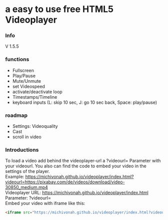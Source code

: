 # a easy to use free HTML5 Videoplayer

### Info
V 1.5.5

### functions
- Fullscreen
- Play/Pause
- Mute/Unmute
- set Videospeed
- activate/deactivate loop
- Timestamps/Timeline
- keyboard inputs (L: skip 10 sec, J: go 10 sec back, Space: play/pause)

### roadmap
- Settings: Videoquality
- Cast
- scroll in video

### Introductions
To load a video add behind the videoplayer-url a ?videourl= Parameter with your videourl. You also can find the code to embed your video in the settings of the player.
<br>
Example: https://michivonah.github.io/videoplayer/index.html?videourl=https://pixabay.com/de/videos/download/video-30850_medium.mp4
<br>
Videoplayer URL: https://michivonah.github.io/videoplayer/index.html
<br>
Parameter: ?videourl=
<br>
Embed your video with iframe like this:
```html
<iframe src="https://michivonah.github.io/videoplayer/index.html?videourl=https://pixabay.com/de/videos/download/video-30850_medium.mp4" width="720" height="480"></iframe>
```
